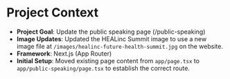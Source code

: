 # Project Context

- **Project Goal**: Update the public speaking page (/public-speaking)
- **Image Updates**: Updated the HEALinc Summit image to use a new image file at `/images/healinc-future-health-summit.jpg` on the website.
- **Framework**: Next.js (App Router)
- **Initial Setup**: Moved existing page content from `app/page.tsx` to `app/public-speaking/page.tsx` to establish the correct route.
